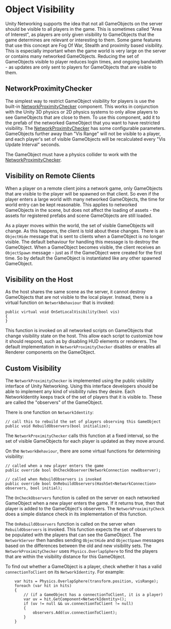 Object Visibility
=============================

Unity Networking supports the idea that not all GameObjects on the server should be visible to all players in the game. This is sometimes called "Area of Interest", as players are only given visibility to GameObjects that the game determines are relevant or interesting to them. Some game features that use this concept are Fog Of War, Stealth and proximity based visibility. This is especially important when the game world is very large on the server or contains many networked GameObjects. Reducing the set of GameObjects visible to player reduces login times, and ongoing bandwidth - as updates are only sent to players for GameObjects that are visible to them.

NetworkProximityChecker
-----------------------

The simplest way to restrict GameObject visibility for players is use the built-in [NetworkProximityChecker](class-NetworkProximityChecker) component. This works in conjunction with the Unity 3D physics or 2D physics systems to only allow players to see GameObjects that are close to them. To use this component, add it to the prefab of the networked GameObject that you want to have restricted visibility. The [NetworkProximityChecker](class-NetworkProximityChecker) has some configurable parameters. GameObjects further away than "Vis Range" will not be visible to a player, and each player's set of visible GameObjects will be recalculated every "Vis Update Interval" seconds.

The GameObject must have a physics collider to work with the [NetworkProximityChecker](class-NetworkProximityChecker). 

Visibility on Remote Clients
----------------------------

When a player on a remote client joins a network game, only GameObjects that are visible to the player will be spawned on that client. So even if the player enters a large world with many networked GameObjects, the time for world entry can be kept reasonable. This applies to networked GameObjects in the scene, but does not affect the loading of assets - the assets for registered prefabs and scene GameObjects are still loaded.

As a player moves within the world, the set of visible GameObjects will change. As this happens, the client is told about these changes. There is an `ObjectHide` message that is sent to clients when a GameObject is no longer visible. The default behaviour for handling this message is to destroy the GameObject. When a GameObject becomes visible, the client receives an `ObjectSpawn` message - just as if the GameObject were created for the first time. So by default the GameObject is instantiated like any other spawned GameObject.

Visibility on the Host
----------------------

As the host shares the same scene as the server, it cannot destroy GameObjects that are not visible to the local player. Instead, there is a virtual function on `NetworkBehaviour` that is invoked:

````
public virtual void OnSetLocalVisibility(bool vis)
{
}
````

This function is invoked on all networked scripts on GameObjects that change visibility state on the host. This allow each script to customize how it should respond, such as by disabling HUD elements or renderers. The default implementation in `NetworkProximityChecker` disables or enables all Renderer components on the GameObject.


Custom Visibility
-----------------
The `NetworkProximityChecker` is implemented using the public visibility interface of Unity Networking. Using this interface developers should be able to implement any kind of visibility rules they desire. Each NetworkIdentity keeps track of the set of players that it is visible to. These are called the "observers" of the GameObject.

There is one function on `NetworkIdentity`:

````
// call this to rebuild the set of players observing this GameObject
public void RebuildObservers(bool initialize);
````

The `NetworkProximityChecker` calls this function at a fixed interval, so the set of visible GameObjects for each player is updated as they move around.

On the `NetworkBehaviour`, there are some virtual functions for determining visibility:

````
// called when a new player enters the game
public override bool OnCheckObserver(NetworkConnection newObserver);

// called when RebuildObservers is invoked 
public override bool OnRebuildObservers(HashSet<NetworkConnection> observers, bool initial);
````

The `OnCheckObservers` function is called on the server on each networked GameObject when a new player enters the game. If it returns true, then that player is added to the GameObject's observers. The `NetworkProximityCheck` does a simple distance check in its implementation of this function.

The `OnRebuildObservers` function is called on the server when `RebuildObservers` is invoked. This function expects the set of observers to be populated with the players that can see the GameObject. The `NetworkServer` then handles sending `ObjectHide` and `ObjectSpawn` messages based on the differences between the old and new visibility sets. The `NetworkProximityChecker` uses `Physics.OverlapSphere` to find the players that are within the visibility distance for this GameObject.

To find out whether a GameObject is a player, check whether it has a valid `connectionToClient` on its `NetworkIdentity`. For example:

````
	var hits = Physics.OverlapSphere(transform.position, visRange);
	foreach (var hit in hits)
	{
		// (if a GameObject has a connectionToClient, it is a player)
		var uv = hit.GetComponent<NetworkIdentity>();
		if (uv != null && uv.connectionToClient != null)
		{
			observers.Add(uv.connectionToClient);
		}
	}
````
